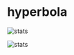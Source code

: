 # hyperbola

![stats](https://github-readme-stats.vercel.app/api?username=wdzeng&theme=vue-dark&hide_border=true&include_all_commits=true&count_private=true)

![stats](https://github-readme-streak-stats.herokuapp.com/?user=wdzeng&theme=vue-dark&hide_border=true)
